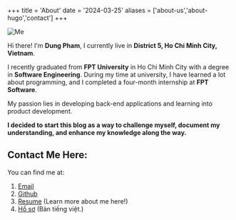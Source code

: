 +++
title = 'About'
date = '2024-03-25'
aliases = ['about-us','about-hugo','contact']
+++

<!--more-->
![Me](http://dungpham.vercel.app/me_small.jpg)

Hi there! I'm **Dung Pham**, I currently live in **District 5, Ho Chi Minh City, Vietnam**.

I recently graduated from **FPT University** in Ho Chi Minh City with a degree in **Software Engineering**. During my time at university, I have learned a lot about programming, and I completed a four-month internship at **FPT Software**.

My passion lies in developing back-end applications and learning into product development.

**I decided to start this blog as a way to challenge myself, document my understanding, and enhance my knowledge along the way.**

## **Contact Me Here:**
You can find me at:
 1. [Email](mailto:phammanhdung05@gmail.com)
 2. [Github](https://github.com/sunflower-cmd)
 3. [Resume](https://drive.google.com/file/d/1C6LEVTRaqqhOuudkPDWcK82wMdR9IhXY/view?usp=sharing) (Learn more about me here!)
 4. [Hồ sơ](https://drive.google.com/file/d/1-2Oag85ptI1KZGKjwnk49lhH2LMoZ9t9/view?usp=sharing) (Bản tiếng việt.)